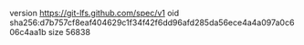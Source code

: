 version https://git-lfs.github.com/spec/v1
oid sha256:d7b757cf8eaf404629c1f34f42f6dd96afd285da56ece4a4a097a0c606c4aa1b
size 56838
